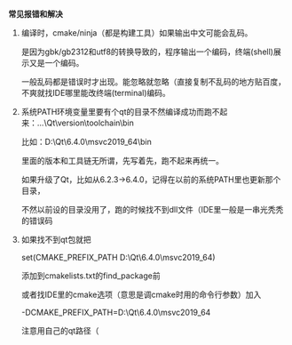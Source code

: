 **常见报错和解决**

1. 编译时，cmake/ninja（都是构建工具）如果输出中文可能会乱码。

   是因为gbk/gb2312和utf8的转换导致的，程序输出一个编码，终端(shell)展示又是一个编码。

   一般乱码都是错误时才出现。能忽略就忽略（直接复制不乱码的地方贴百度，不爽就找IDE哪里能改终端(terminal)编码。

2. 系统PATH环境变量里要有个qt的目录不然编译成功而跑不起来：...\Qt\version\toolchain\bin

   比如：D:\Qt\6.4.0\msvc2019_64\bin

   里面的版本和工具链无所谓，先写着先，跑不起来再统一。

   如果升级了Qt，比如从6.2.3->6.4.0，记得在以前的系统PATH里也更新那个目录，

   不然以前设的目录没用了，跑的时候找不到dll文件（IDE里一般是一串光秃秃的错误码

3. 如果找不到qt包就把

   set(CMAKE_PREFIX_PATH D:\Qt\6.4.0\msvc2019_64)

   添加到cmakelists.txt的find_package前

   或者找IDE里的cmake选项（意思是调cmake时用的命令行参数）加入

   -DCMAKE_PREFIX_PATH=D:\Qt\6.4.0\msvc2019_64

   注意用自己的qt路径（

